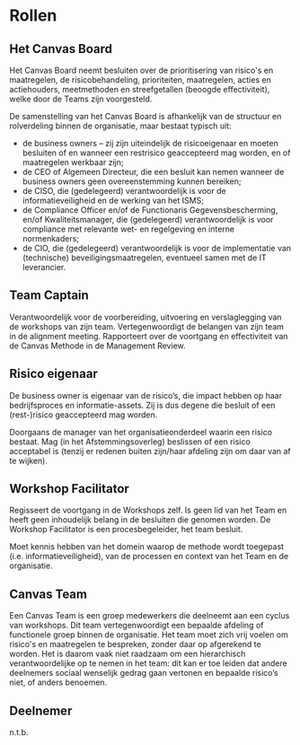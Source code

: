 # Rollen

## Het Canvas Board

Het Canvas Board neemt besluiten over de prioritisering van risico's en maatregelen, de risicobehandeling, prioriteiten, maatregelen, acties en actiehouders, meetmethoden en streefgetallen (beoogde effectiviteit), welke door de Teams zijn voorgesteld.

De samenstelling van het Canvas Board is afhankelijk van de structuur en rolverdeling binnen de organisatie, maar bestaat typisch uit:

* de business owners – zij zijn uiteindelijk de risicoeigenaar en moeten besluiten of en wanneer een restrisico geaccepteerd mag worden, en of maatregelen werkbaar zijn;
* de CEO of Algemeen Directeur, die een besluit kan nemen wanneer de business owners geen overeenstemming kunnen bereiken;
* de CISO, die (gedelegeerd) verantwoordelijk is voor de informatieveiligheid en de werking van het ISMS;
* de Compliance Officer en/of de Functionaris Gegevensbescherming, en/of Kwaliteitsmanager, die (gedelegeerd) verantwoordelijk is voor compliance met relevante wet- en regelgeving en interne normenkaders;
* de CIO, die (gedelegeerd) verantwoordelijk is voor de implementatie van (technische) beveiligingsmaatregelen, eventueel samen met de IT leverancier.

## Team Captain

Verantwoordelijk voor de voorbereiding, uitvoering en verslaglegging van de workshops van zijn team. Vertegenwoordigt de belangen van zijn team in de alignment meeting. Rapporteert over de voortgang en effectiviteit van de Canvas Methode in de Management Review.

## Risico eigenaar

De business owner is eigenaar van de risico’s, die impact hebben op haar bedrijfsproces en informatie-assets. Zij is dus degene die besluit of een (rest-)risico geaccepteerd mag worden.

Doorgaans de manager van het organisatieonderdeel waarin een risico bestaat. Mag (in het Afstemmingsoverleg) beslissen of een risico acceptabel is (tenzij er redenen buiten zijn/haar afdeling zijn om daar van af te wijken).

## Workshop Facilitator

Regisseert de voortgang in de Workshops zelf. Is geen lid van het Team en heeft geen inhoudelijk belang in de besluiten die genomen worden. De Workshop Facilitator is een procesbegeleider, het team besluit.

Moet kennis hebben van het domein waarop de methode wordt toegepast (i.e. informatieveiligheid), van de processen en context van het Team en de organisatie.

## Canvas Team

Een Canvas Team is een groep medewerkers die deelneemt aan een cyclus van workshops. Dit team vertegenwoordigt een bepaalde afdeling of functionele groep binnen de organisatie. Het team moet zich vrij voelen om risico's en maatregelen te bespreken, zonder daar op afgerekend te worden. Het is daarom vaak niet raadzaam om een hierarchisch verantwoordelijke op te nemen in het team: dit kan er toe leiden dat andere deelnemers sociaal wenselijk gedrag gaan vertonen en bepaalde risico’s niet, of anders benoemen.

## Deelnemer

n.t.b.
